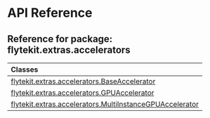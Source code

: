 # API Reference

## Reference for package: flytekit.extras.accelerators

| Classes  |
| :------------- |
| [flytekit.extras.accelerators.BaseAccelerator](flytekit_extras_accelerators_baseaccelerator) |
| [flytekit.extras.accelerators.GPUAccelerator](flytekit_extras_accelerators_gpuaccelerator) |
| [flytekit.extras.accelerators.MultiInstanceGPUAccelerator](flytekit_extras_accelerators_multiinstancegpuaccelerator) |
